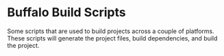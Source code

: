# Buffalo Build Scripts

Some scripts that are used to build projects across a couple of platforms. These scripts will generate the project files, build dependencies, and build the project.
